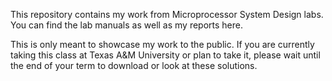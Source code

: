 This repository contains my work from Microprocessor System Design labs. You can find the lab manuals as well as my reports here.

This is only meant to showcase my work to the public. If you are currently taking this class at Texas A&M University or plan to take it, please wait until the end of your term to download or look at these solutions.
